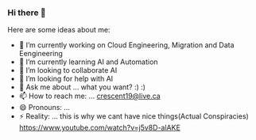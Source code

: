 ### Hi there 👋


Here are some ideas about me:

- 🔭 I’m currently working on Cloud Engineering, Migration and Data Eengineering
- 🌱 I’m currently learning AI and Automation
- 👯 I’m looking to collaborate AI
- 🤔 I’m looking for help with AI
- 💬 Ask me about ... what you want? :) :) 
- 📫 How to reach me: ... crescent19@live.ca
- 😄 Pronouns: ...
- ⚡ Reality: ... this is why we cant have nice things(Actual Conspiracies) https://www.youtube.com/watch?v=j5v8D-alAKE

